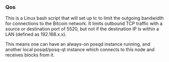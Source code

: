 ### Qos ###

This is a Linux bash script that will set up tc to limit the outgoing bandwidth for connections to the Bitcoin network. It limits outbound TCP traffic with a source or destination port of 5520, but not if the destination IP is within a LAN (defined as 192.168.x.x).

This means one can have an always-on posqd instance running, and another local posqd/posq-qt instance which connects to this node and receives blocks from it.
